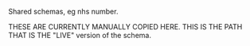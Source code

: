 Shared schemas, eg nhs number.

THESE ARE CURRENTLY MANUALLY COPIED HERE.
THIS IS THE PATH THAT IS THE "LIVE" version of the schema.
